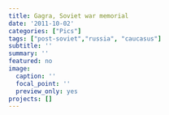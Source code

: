 ```yaml
---
title: Gagra, Soviet war memorial
date: '2011-10-02'
categories: ["Pics"]
tags: ["post-soviet","russia", "caucasus"]
subtitle: ''
summary: ''
featured: no
image:
  caption: ''
  focal_point: ''
  preview_only: yes
projects: []
---
```

